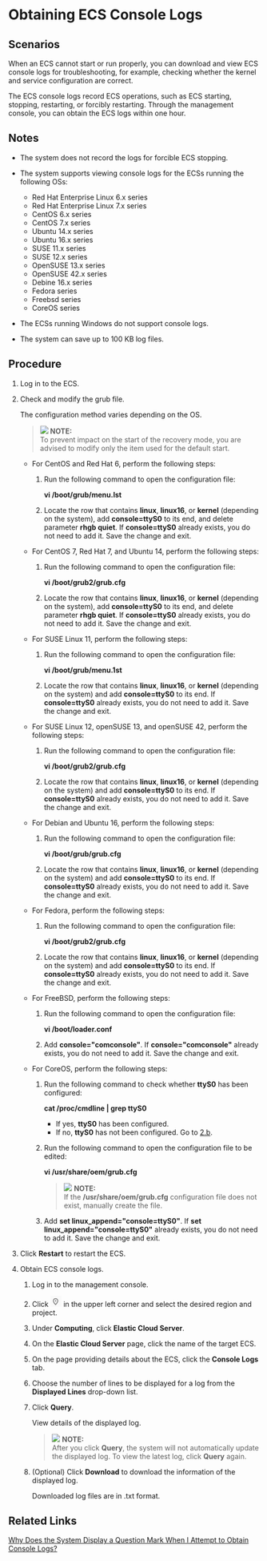 # Obtaining ECS Console Logs<a name="EN-US_TOPIC_0057711189"></a>

## Scenarios<a name="section1826165816643"></a>

When an ECS cannot start or run properly, you can download and view ECS console logs for troubleshooting, for example, checking whether the kernel and service configuration are correct.

The ECS console logs record ECS operations, such as ECS starting, stopping, restarting, or forcibly restarting. Through the management console, you can obtain the ECS logs within one hour.

## Notes<a name="section2426125161724"></a>

-   The system does not record the logs for forcible ECS stopping.
-   The system supports viewing console logs for the ECSs running the following OSs:
    -   Red Hat Enterprise Linux 6.x series
    -   Red Hat Enterprise Linux 7.x series
    -   CentOS 6.x series
    -   CentOS 7.x series
    -   Ubuntu 14.x series
    -   Ubuntu 16.x series
    -   SUSE 11.x series
    -   SUSE 12.x series
    -   OpenSUSE 13.x series
    -   OpenSUSE 42.x series
    -   Debine 16.x series
    -   Fedora series
    -   Freebsd series
    -   CoreOS series

-   The ECSs running Windows do not support console logs.
-   The system can save up to 100 KB log files.

## Procedure<a name="section24136850162414"></a>

1.  Log in to the ECS.
2.  Check and modify the grub file.

    The configuration method varies depending on the OS.

    >![](/images/icon-note.gif) **NOTE:**   
    >To prevent impact on the start of the recovery mode, you are advised to modify only the item used for the default start.  

    -   For CentOS and Red Hat 6, perform the following steps:
        1.  Run the following command to open the configuration file:

            **vi /boot/grub/menu.lst**

        2.  Locate the row that contains  **linux**,  **linux16**, or  **kernel**  \(depending on the system\), add  **console=ttyS0**  to its end, and delete parameter  **rhgb quiet**. If  **console=ttyS0**  already exists, you do not need to add it. Save the change and exit.

    -   For CentOS 7, Red Hat 7, and Ubuntu 14, perform the following steps:
        1.  Run the following command to open the configuration file:

            **vi /boot/grub2/grub.cfg**

        2.  Locate the row that contains  **linux**,  **linux16**, or  **kernel**  \(depending on the system\), add  **console=ttyS0**  to its end, and delete parameter  **rhgb quiet**. If  **console=ttyS0**  already exists, you do not need to add it. Save the change and exit.

    -   For SUSE Linux 11, perform the following steps:
        1.  Run the following command to open the configuration file:

            **vi /boot/grub/menu.1st**

        2.  Locate the row that contains  **linux**,  **linux16**, or  **kernel**  \(depending on the system\) and add  **console=ttyS0**  to its end. If  **console=ttyS0**  already exists, you do not need to add it. Save the change and exit.

    -   For SUSE Linux 12, openSUSE 13, and openSUSE 42, perform the following steps:
        1.  Run the following command to open the configuration file:

            **vi /boot/grub2/grub.cfg**

        2.  Locate the row that contains  **linux**,  **linux16**, or  **kernel**  \(depending on the system\) and add  **console=ttyS0**  to its end. If  **console=ttyS0**  already exists, you do not need to add it. Save the change and exit.

    -   For Debian and Ubuntu 16, perform the following steps:
        1.  Run the following command to open the configuration file:

            **vi /boot/grub/grub.cfg**

        2.  Locate the row that contains  **linux**,  **linux16**, or  **kernel**  \(depending on the system\) and add  **console=ttyS0**  to its end. If  **console=ttyS0**  already exists, you do not need to add it. Save the change and exit.

    -   For Fedora, perform the following steps:
        1.  Run the following command to open the configuration file:

            **vi /boot/grub2/grub.cfg**

        2.  Locate the row that contains  **linux**,  **linux16**, or  **kernel**  \(depending on the system\) and add  **console=ttyS0**  to its end. If  **console=ttyS0**  already exists, you do not need to add it. Save the change and exit.

    -   For FreeBSD, perform the following steps:
        1.  Run the following command to open the configuration file:

            **vi /boot/loader.conf**

        2.  Add  **console="comconsole"**. If  **console="comconsole"**  already exists, you do not need to add it. Save the change and exit.

    -   For CoreOS, perform the following steps:
        1.  Run the following command to check whether  **ttyS0**  has been configured:

            **cat /proc/cmdline | grep ttyS0**

            -   If yes,  **ttyS0**  has been configured.
            -   If no,  **ttyS0**  has not been configured. Go to  [2.b](#en-us_topic_0057450886_li29451607172853).

        2.  <a name="en-us_topic_0057450886_li29451607172853"></a>Run the following command to open the configuration file to be edited:

            **vi /usr/share/oem/grub.cfg**

            >![](/images/icon-note.gif) **NOTE:**   
            >If the  **/usr/share/oem/grub.cfg**  configuration file does not exist, manually create the file.  

        3.  Add  **set linux\_append="console=ttyS0"**. If  **set linux\_append="console=ttyS0"**  already exists, you do not need to add it. Save the change and exit.

3.  Click  **Restart**  to restart the ECS.
4.  Obtain ECS console logs.
    1.  Log in to the management console.
    2.  Click  ![](figures/icon-region-0.png)  in the upper left corner and select the desired region and project.
    3.  Under  **Computing**, click  **Elastic Cloud Server**.
    4.  On the  **Elastic Cloud Server**  page, click the name of the target ECS.
    5.  On the page providing details about the ECS, click the  **Console Logs**  tab.
    6.  Choose the number of lines to be displayed for a log from the  **Displayed Lines**  drop-down list.
    7.  Click  **Query**.

        View details of the displayed log.

        >![](/images/icon-note.gif) **NOTE:**   
        >After you click  **Query**, the system will not automatically update the displayed log. To view the latest log, click  **Query**  again.  

    8.  \(Optional\) Click  **Download**  to download the information of the displayed log.

        Downloaded log files are in .txt format.



## Related Links<a name="section42122526164622"></a>

[Why Does the System Display a Question Mark When I Attempt to Obtain Console Logs?](why-does-the-system-display-a-question-mark-when-i-attempt-to-obtain-console-logs.md)

